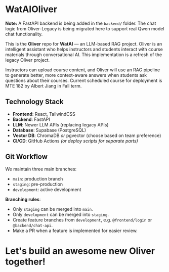 # WatAIOliver

**Note:** A FastAPI backend is being added in the `backend/` folder. The chat logic from Oliver-Legacy is being migrated here to support real Qwen model chat functionality.

This is the **Oliver** repo for **WatAI** — an LLM-based RAG project. Oliver is an intelligent assistant who helps instructors and students interact with course materials through conversational AI. This implementation is a refresh of the legacy Oliver project.

Instructors can upload course content, and Oliver will use an RAG pipeline to generate better, more context-aware answers when students ask questions about their courses. Current scheduled course for deployment is MTE 182 by Albert Jiang in Fall term.

## Technology Stack

* **Frontend**: React, TailwindCSS
* **Backend**: FastAPI
* **LLM**: Newer LLM APIs (replacing legacy APIs)
* **Database**: Supabase (PostgreSQL)
* **Vector DB**: ChromaDB *or* pgvector (choose based on team preference)
* **CI/CD**: GitHub Actions *(or deploy scripts for separate parts)*

## Git Workflow

We maintain three main branches:

* `main`: production branch
* `staging`: pre-production
* `development`: active development

**Branching rules**:

* Only `staging` can be merged into `main`.
* Only `development` can be merged into `staging`.
* Create feature branches from `development`, e.g. `@frontend/login` or `@backend/chat-api`.
* Make a PR when a feature is implemented for easier review.

# Let's build an awesome new Oliver together!
